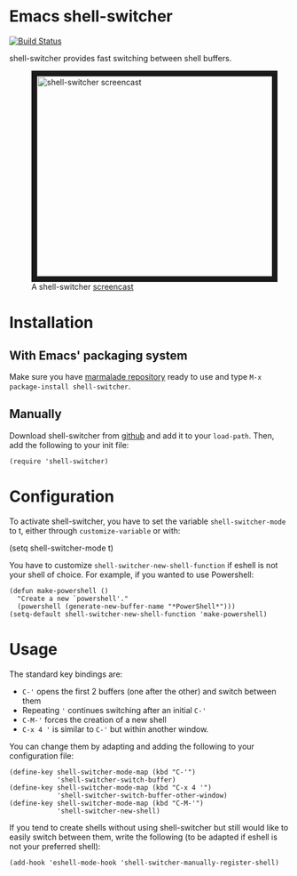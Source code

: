 Emacs shell-switcher
==========

[![Build Status](https://travis-ci.org/DamienCassou/shell-switcher.png?branch=master)](https://travis-ci.org/DamienCassou/shell-switcher)

shell-switcher provides fast switching between shell buffers.

<figure>
<a href="http://www.youtube.com/watch?feature=player_embedded&v=jNSrrQwcCr4" target="_blank"><img src="http://img.youtube.com/vi/jNSrrQwcCr4/0.jpg" 
alt="shell-switcher screencast" width="480" height="360" border="10" /></a>
<figcaption>A shell-switcher <a href="http://www.youtube.com/watch?feature=player_embedded&v=jNSrrQwcCr4">screencast</a></ficaption>
</figure>

# Installation

## With Emacs' packaging system

Make sure you have [marmalade repository](http://marmalade-repo.org/)
ready to use and type `M-x package-install shell-switcher`.

## Manually

Download shell-switcher from
[github](https://github.com/DamienCassou/shell-switcher
"shell-switcher project page") and add it to your `load-path`. Then,
add the following to your init file:

    (require 'shell-switcher)

# Configuration

To activate shell-switcher, you have to set the variable
`shell-switcher-mode` to t, either through `customize-variable` or
with:

   (setq shell-switcher-mode t)

You have to customize `shell-switcher-new-shell-function` if eshell is
not your shell of choice. For example, if you wanted to use Powershell: 

    (defun make-powershell ()
      "Create a new `powershell'."
      (powershell (generate-new-buffer-name "*PowerShell*")))
    (setq-default shell-switcher-new-shell-function 'make-powershell)

# Usage

The standard key bindings are:

- `C-'` opens the first 2 buffers (one after the other) and switch between them
- Repeating `'` continues switching after an initial `C-'`
- `C-M-'` forces the creation of a new shell
- `C-x 4 '` is similar to `C-'` but within another window. 

You can change them by adapting and adding the following to your
configuration file:

    (define-key shell-switcher-mode-map (kbd "C-'")
	            'shell-switcher-switch-buffer)
    (define-key shell-switcher-mode-map (kbd "C-x 4 '")
	            'shell-switcher-switch-buffer-other-window)
    (define-key shell-switcher-mode-map (kbd "C-M-'")
	            'shell-switcher-new-shell)

If you tend to create shells without using shell-switcher but still
would like to easily switch between them, write the following (to be
adapted if eshell is not your preferred shell):

    (add-hook 'eshell-mode-hook 'shell-switcher-manually-register-shell)
